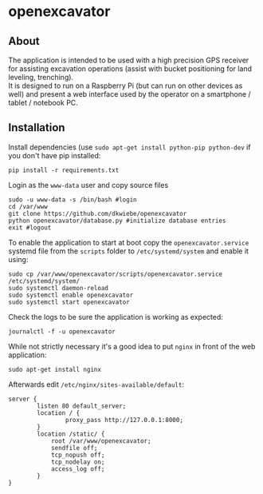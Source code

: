 # openexcavator

## About
The application is intended to be used with a high precision GPS receiver for assisting excavation operations (assist with bucket positioning for land leveling, trenching).  
It is designed to run on a Raspberry Pi (but can run on other devices as well) and present a web interface used by the operator on a smartphone / tablet / notebook PC.

## Installation
Install dependencies (use `sudo apt-get install python-pip python-dev` if you don't have pip installed:
```
pip install -r requirements.txt
```
Login as the `www-data` user and copy source files
```
sudo -u www-data -s /bin/bash #login
cd /var/www
git clone https://github.com/dkwiebe/openexcavator
python openexcavator/database.py #initialize database entries
exit #logout
```
To enable the application to start at boot copy the `openexcavator.service` systemd file from the `scripts` folder to `/etc/systemd/system` and enable it using:
```
sudo cp /var/www/openexcavator/scripts/openexcavator.service /etc/systemd/system/
sudo systemctl daemon-reload  
sudo systemctl enable openexcavator
sudo systemctl start openexcavator
```
Check the logs to be sure the application is working as expected:
```
journalctl -f -u openexcavator
```
While not strictly necessary it's a good idea to put `nginx` in front of the web application:
```
sudo apt-get install nginx
```
Afterwards edit `/etc/nginx/sites-available/default`:
```
server {
        listen 80 default_server;
        location / {
                proxy_pass http://127.0.0.1:8000;
        }
        location /static/ {
            root /var/www/openexcavator;
        	sendfile off;
			tcp_nopush off;
			tcp_nodelay on;
            access_log off;
        }
}
```
